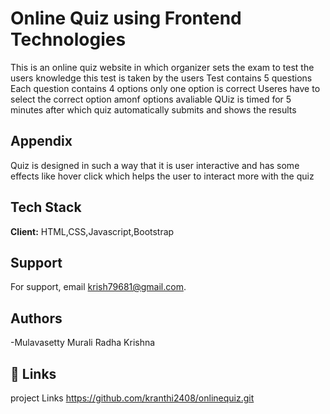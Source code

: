 
# Online Quiz using Frontend Technologies

This is an online quiz website in which organizer sets the exam to test the users knowledge 
this test is taken by the users
Test contains 5 questions
Each question contains 4 options only one option is correct 
Useres have to select the correct option amonf options avaliable
QUiz is timed for 5 minutes after which quiz automatically submits and shows the results


## Appendix

Quiz is designed in such a way that it is user interactive and has some effects like hover click which helps the user to interact more with the quiz


## Tech Stack

**Client:** HTML,CSS,Javascript,Bootstrap




## Support

For support, email krish79681@gmail.com.


## Authors

-Mulavasetty Murali Radha Krishna


## 🔗 Links
project Links
https://github.com/kranthi2408/onlinequiz.git



